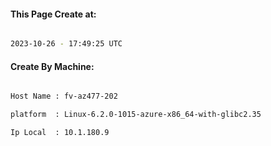 
   
#### This Page Create at:

```bash

2023-10-26 - 17:49:25 UTC

```

#### Create By Machine:

```bash

Host Name : fv-az477-202

platform  : Linux-6.2.0-1015-azure-x86_64-with-glibc2.35

Ip Local  : 10.1.180.9

```

